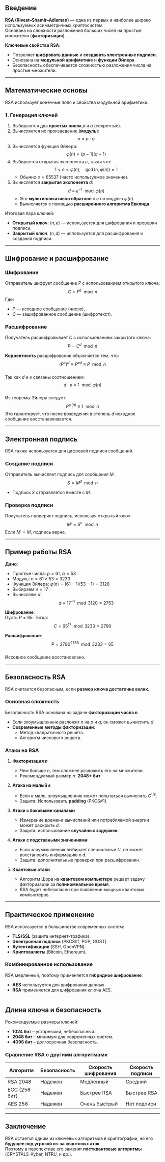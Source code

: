 ## Введение
**RSA (Rivest–Shamir–Adleman)** — одна из первых и наиболее широко используемых асимметричных криптосистем.  
Основана на сложности разложения больших чисел на простые множители (**факторизация**).  

**Ключевые свойства RSA**:
- Позволяет **шифровать данные** и **создавать электронные подписи**.
- Основана на **модульной арифметике** и **функции Эйлера**.
- Безопасность обеспечивается сложностью разложения числа на простые множители.

---

## **Математические основы**
RSA использует конечные поля и свойства модульной арифметики.
### **1. Генерация ключей**
1. Выбираются два **простых числа** $p$ и $q$ (секретные).
2. Вычисляется их произведение (**модуль**):  
   $$ n = p \cdot q $$
3. Вычисляется функция Эйлера:
   $$ \varphi(n) = (p - 1)(q - 1) $$
4. Выбирается открытая экспонента $e$, такая что:
   $$ 1 < e < \varphi(n), \quad \gcd(e, \varphi(n)) = 1 $$
   - Обычно $e = 65537$ (часто используемое значение).
5. Вычисляется **закрытая экспонента** $d$:
   $$ d \equiv e^{-1} \mod \varphi(n) $$
   - Это **мультипликативно обратное** к $e$ по модулю $\varphi(n)$.
   - Вычисляется с помощью **расширенного алгоритма Евклида**.

Итоговая пара ключей:
- **Открытый ключ**: $(n, e)$ — используется для шифрования и проверки подписи.
- **Закрытый ключ**: $(n, d)$ — используется для расшифрования и создания подписи.

---

## **Шифрование и расшифрование**
### **Шифрование**
Отправитель шифрует сообщение $P$ с использованием открытого ключа:
$$ C = P^e \mod n $$
Где:
- $P$ — исходное сообщение (число),
- $C$ — зашифрованное сообщение (шифротекст).

### **Расшифрование**
Получатель расшифровывает $C$ с использованием закрытого ключа:
$$ P = C^d \mod n $$

**Корректность** расшифрования объясняется тем, что:
$$ (P^e)^d \equiv P^{ed} \equiv P \mod n $$  
Так как $d$ и $e$ связаны соотношением:
$$ d \cdot e \equiv 1 \mod \varphi(n) $$  
Из теоремы Эйлера следует:
$$ P^{\varphi(n)} \equiv 1 \mod n $$
Это гарантирует, что после возведения в степень $d$ исходное сообщение восстанавливается.

---

## **Электронная подпись**
RSA также используется для цифровой подписи сообщений.
### **Создание подписи**
Отправитель вычисляет подпись для сообщения $M$:
$$ S = M^d \mod n $$
- Подпись $S$ отправляется вместе с $M$.
### **Проверка подписи**
Получатель проверяет подпись, используя открытый ключ:
$$ M' = S^e \mod n $$
Если $M' = M$, подпись верна.

---

## **Пример работы RSA**
**Дано**:  
- Простые числа: $p = 61$, $q = 53$  
- Модуль: $n = 61 \times 53 = 3233$  
- Функция Эйлера: $\varphi(n) = (61 - 1)(53 - 1) = 3120$  
- Выбираем $e = 17$  
- Вычисляем $d$:  
  $$ d \equiv 17^{-1} \mod 3120 = 2753 $$

**Шифрование**:  
Пусть $P = 65$. Тогда:  
$$ C = 65^{17} \mod 3233 = 2790 $$  

**Расшифрование**:  
$$ P = 2790^{2753} \mod 3233 = 65 $$  
Исходное сообщение восстановлено.

---

## **Безопасность RSA**
RSA считается безопасным, если **размер ключа достаточно велик**.

### **Основная сложность**
Безопасность RSA основана на задаче **факторизации числа $n$**.  
- Если злоумышленник разложит $n$ на $p$ и $q$, он сможет вычислить $d$.
- **Современные методы факторизации**:
  - Метод квадратичного решета.
  - Алгоритм числового решета.

### **Атаки на RSA**
1. **Факторизация $n$**  
   - Чем больше $n$, тем сложнее разложить его на множители.
   - Рекомендуемый размер $n$: **2048+ бит**.
   
2. **Атака на малый $e$**  
   - Если $e$ мало, злоумышленник может попытаться вычислить $C^{1/e}$.
   - Защита: Использовать **padding** (PKCS#1).

3. **Атаки с боковыми каналами**  
   - Измерение времени вычислений или потребляемой энергии может раскрыть $d$.
   - Защита: использование **случайных задержек**.

4. **Атаки с подставными значениями**  
   - Если злоумышленник выбирает специальные $C$, он может восстановить информацию о $d$.
   - Защита: дополнительные проверки при расшифровании.

5. **Квантовые атаки**  
   - Алгоритм Шора на **квантовом компьютере** решает задачу факторизации за **полиномиальное время**.
   - RSA будет небезопасен при появлении мощных квантовых компьютеров.

---

## **Практическое применение**
RSA используется в большинстве современных систем:
- **TLS/SSL** (защита интернет-трафика).
- **Электронная подпись** (PKCS#1, PGP, GOST).
- **Аутентификация** (SSH, OpenVPN).
- **Криптовалюты** (Bitcoin, Ethereum).

### **Комбинированное использование**
RSA медленный, поэтому применяется **гибридное шифрование**:
- **AES** используется для шифрования данных.
- **RSA** применяется для шифрования ключа AES.

---

## **Длина ключа и безопасность**
Рекомендуемые размеры ключей:
- **1024 бит** – устаревший, небезопасный.
- **2048 бит** – минимум для современных систем.
- **4096 бит** – долгосрочная безопасность.

### **Сравнение RSA с другими алгоритмами**
| Алгоритм     | Безопасность | Скорость шифрования | Скорость подписи |
|-------------|-------------|---------------------|-----------------|
| RSA 2048    | Надежен    | Медленный          | Средний        |
| ECC (256 бит)| Надежен    | Быстрее RSA        | Быстрее RSA    |
| AES 256     | Надежен    | Очень быстрый      | Нет подписи    |

---

## **Заключение**
RSA остается одним из ключевых алгоритмов в криптографии, но его **будущее под угрозой из-за квантовых атак**.  
Поэтому в перспективе его заменят **постквантовые алгоритмы** (CRYSTALS-Kyber, NTRU, и др.).
